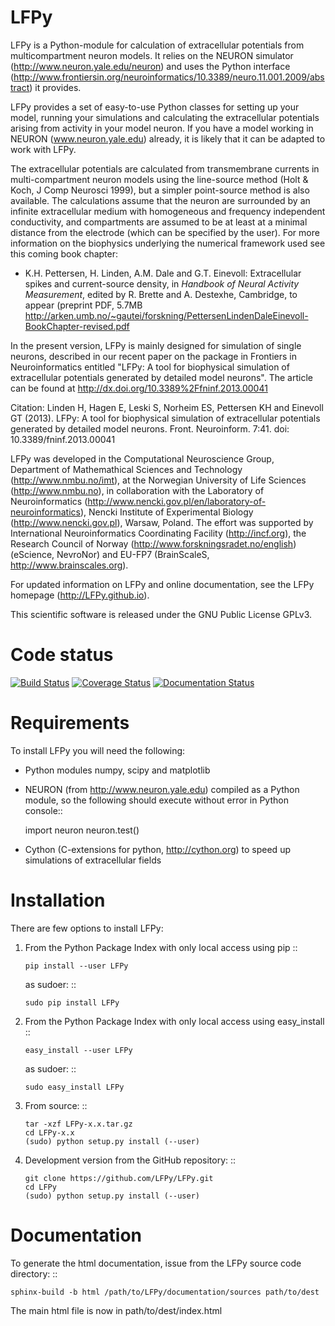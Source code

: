 LFPy
====

LFPy is a Python-module for calculation of extracellular potentials from multicompartment neuron models.
It relies on the NEURON simulator (http://www.neuron.yale.edu/neuron) and uses the 
Python interface (http://www.frontiersin.org/neuroinformatics/10.3389/neuro.11.001.2009/abstract) it provides.

LFPy provides a set of easy-to-use Python classes for setting up your model, running your simulations and calculating the extracellular potentials arising from activity in your model neuron. If you have a model working in NEURON (www.neuron.yale.edu)
already, it is likely that it can be adapted to work with LFPy.

The extracellular potentials are calculated from transmembrane currents in multi-compartment neuron models using the line-source method (Holt & Koch, J Comp Neurosci 1999),
but a simpler point-source method is also available. The calculations assume that the neuron are surrounded by an infinite extracellular medium with homogeneous and frequency
independent conductivity, and compartments are assumed to be at least at a minimal distance from the electrode (which can be specified by the user). For more information on
the biophysics underlying the numerical framework used see this coming book chapter:

- K.H. Pettersen, H. Linden, A.M. Dale and G.T. Einevoll: Extracellular spikes and current-source density, in *Handbook of Neural Activity Measurement*, edited by R. Brette and A. Destexhe, Cambridge, to appear (preprint PDF, 5.7MB http://arken.umb.no/~gautei/forskning/PettersenLindenDaleEinevoll-BookChapter-revised.pdf

In the present version, LFPy is mainly designed for simulation of single neurons, described in our recent paper on the package in Frontiers in Neuroinformatics entitled "LFPy: A tool for biophysical simulation of extracellular potentials generated by detailed model neurons".
The article can be found at http://dx.doi.org/10.3389%2Ffninf.2013.00041

Citation:
Linden H, Hagen E, Leski S, Norheim ES, Pettersen KH and Einevoll GT (2013). LFPy: A tool for biophysical simulation of extracellular potentials generated by detailed model neurons. Front. Neuroinform. 7:41. doi: 10.3389/fninf.2013.00041

LFPy was developed in the Computational Neuroscience Group, Department of Mathemathical Sciences and Technology (http://www.nmbu.no/imt),
at the Norwegian University of Life Sciences (http://www.nmbu.no),
in collaboration with the Laboratory of Neuroinformatics (http://www.nencki.gov.pl/en/laboratory-of-neuroinformatics), 
Nencki Institute of Experimental Biology (http://www.nencki.gov.pl), Warsaw, Poland. The effort was supported by 
International Neuroinformatics Coordinating Facility (http://incf.org), the Research Council of Norway (http://www.forskningsradet.no/english) (eScience, NevroNor) and EU-FP7 (BrainScaleS, http://www.brainscales.org).

For updated information on LFPy and online documentation, see the LFPy homepage (http://LFPy.github.io).

This scientific software is released under the GNU Public License GPLv3.

Code status
===========
[![Build Status](https://travis-ci.org/LFPy/LFPy.svg?branch=master)](https://travis-ci.org/LFPy/LFPy)
[![Coverage Status](https://coveralls.io/repos/github/LFPy/LFPy/badge.svg?branch=master)](https://coveralls.io/github/LFPy/LFPy)
[![Documentation Status](https://readthedocs.org/projects/lfpy/badge/?version=latest)](http://lfpy.readthedocs.io/en/latest/?badge=latest)

Requirements
============

To install LFPy you will need the following:

- Python modules numpy, scipy and matplotlib
- NEURON (from http://www.neuron.yale.edu) compiled as a Python module, so the following should execute without error in Python console::
    
    import neuron
    neuron.test()

- Cython (C-extensions for python, http://cython.org) to speed up simulations of extracellular fields


Installation
============

There are few options to install LFPy:

1.  From the Python Package Index with only local access using pip
    ::
        
        pip install --user LFPy


    as sudoer:
    ::
    
        sudo pip install LFPy


2.  From the Python Package Index with only local access using easy_install
    ::
    
        easy_install --user LFPy

    as sudoer:
    ::
    
        sudo easy_install LFPy

3.  From source:
    ::
    
        tar -xzf LFPy-x.x.tar.gz
        cd LFPy-x.x
        (sudo) python setup.py install (--user)

4.  Development version from the GitHub repository:
    ::

        git clone https://github.com/LFPy/LFPy.git
        cd LFPy
        (sudo) python setup.py install (--user)


Documentation
=============

To generate the html documentation, issue from the LFPy source code directory:
::
    
    sphinx-build -b html /path/to/LFPy/documentation/sources path/to/dest

The main html file is now in path/to/dest/index.html

